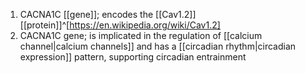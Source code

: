 1. CACNA1C [[gene]]; encodes the [[Cav1.2]] [[protein]]^[https://en.wikipedia.org/wiki/Cav1.2]
2. CACNA1C gene; is implicated in the regulation of [[calcium channel|calcium channels]] and has a [[circadian rhythm|circadian expression]] pattern, supporting circadian entrainment